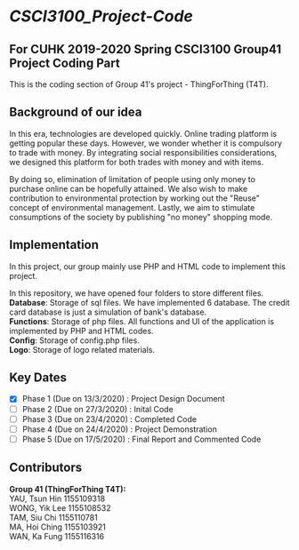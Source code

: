 # *CSCI3100_Project-Code*
## For CUHK 2019-2020 Spring CSCI3100 Group41 Project Coding Part
This is the coding section of Group 41's project - ThingForThing (T4T).

## Background of our idea
In this era, technologies are developed quickly. Online trading platform is getting popular these days.
However, we wonder whether it is compulsory to trade with money. By integrating social responsibilities
considerations, we designed this platform for both trades with money and with items.

By doing so, elimination of limitation of people using only money to purchase online can be hopefully 
attained. We also wish to make contribution to environmental protection by working out the "Reuse" concept
of environmental management. Lastly, we aim to stimulate consumptions of the society by publishing "no
money" shopping mode.

## Implementation
In this project, our group mainly use PHP and HTML code to implement this project.

In this repository, we have opened four folders to store different files.<br/>
**Database**: Storage of sql files. We have implemented 6 database. The credit card database is just a simulation of bank's database.<br/>
**Functions**: Storage of php files. All functions and UI of the application is implemented by PHP and HTML codes.<br/>
**Config**: Storage of config.php files.<br/>
**Logo**: Storage of logo related materials.

## Key Dates
- [x] Phase 1 (Due on 13/3/2020) : Project Design Document<br/>
- [ ] Phase 2 (Due on 27/3/2020) : Inital Code<br/>
- [ ] Phase 3 (Due on 23/4/2020) : Completed Code<br/>
- [ ] Phase 4 (Due on 24/4/2020) : Project Demonstration<br/>
- [ ] Phase 5 (Due on 17/5/2020) : Final Report and Commented Code<br/>

## Contributors
**Group 41 (ThingForThing T4T):**<br/>
YAU, Tsun Hin 1155109318<br/>
WONG, Yik Lee 1155108532<br/>
TAM, Siu Chi  1155110781<br/>
MA, Hoi Ching 1155103921<br/>
WAN, Ka Fung  1155116316
